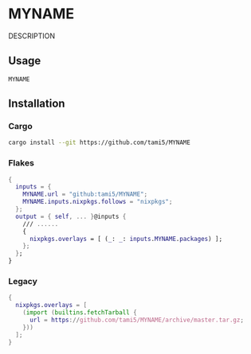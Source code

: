 # MYNAME
DESCRIPTION

## Usage
```
MYNAME
```

## Installation

### Cargo

```bash
cargo install --git https://github.com/tami5/MYNAME
```

### Flakes

```nix
{
  inputs = {
    MYNAME.url = "github:tami5/MYNAME";
    MYNAME.inputs.nixpkgs.follows = "nixpkgs";
  };
  output = { self, ... }@inputs {
    /// ......
    {
      nixpkgs.overlays = [ (_: _: inputs.MYNAME.packages) ];
    };
  };
}
```

### Legacy

```nix
{
  nixpkgs.overlays = [
    (import (builtins.fetchTarball {
      url = https://github.com/tami5/MYNAME/archive/master.tar.gz;
    }))
  ];
}
```

